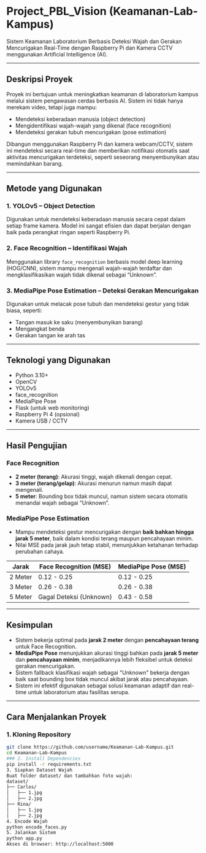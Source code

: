 # Project_PBL_Vision (Keamanan-Lab-Kampus)

Sistem Keamanan Laboratorium Berbasis Deteksi Wajah dan Gerakan Mencurigakan Real-Time dengan Raspberry Pi dan Kamera CCTV menggunakan Artificial Intelligence (AI).

---

## Deskripsi Proyek

Proyek ini bertujuan untuk meningkatkan keamanan di laboratorium kampus melalui sistem pengawasan cerdas berbasis AI. Sistem ini tidak hanya merekam video, tetapi juga mampu:

- Mendeteksi keberadaan manusia (object detection)
- Mengidentifikasi wajah-wajah yang dikenal (face recognition)
- Mendeteksi gerakan tubuh mencurigakan (pose estimation)

Dibangun menggunakan Raspberry Pi dan kamera webcam/CCTV, sistem ini mendeteksi secara real-time dan memberikan notifikasi otomatis saat aktivitas mencurigakan terdeteksi, seperti seseorang menyembunyikan atau memindahkan barang.

---

## Metode yang Digunakan

### 1. **YOLOv5 – Object Detection**
Digunakan untuk mendeteksi keberadaan manusia secara cepat dalam setiap frame kamera. Model ini sangat efisien dan dapat berjalan dengan baik pada perangkat ringan seperti Raspberry Pi.

### 2. **Face Recognition – Identifikasi Wajah**
Menggunakan library `face_recognition` berbasis model deep learning (HOG/CNN), sistem mampu mengenali wajah-wajah terdaftar dan mengklasifikasikan wajah tidak dikenal sebagai “Unknown”.

### 3. **MediaPipe Pose Estimation – Deteksi Gerakan Mencurigakan**
Digunakan untuk melacak pose tubuh dan mendeteksi gestur yang tidak biasa, seperti:
- Tangan masuk ke saku (menyembunyikan barang)
- Mengangkat benda
- Gerakan tangan ke arah tas

---

## Teknologi yang Digunakan

- Python 3.10+
- OpenCV
- YOLOv5
- face_recognition
- MediaPipe Pose
- Flask (untuk web monitoring)
- Raspberry Pi 4 (opsional)
- Kamera USB / CCTV

---

## Hasil Pengujian

### Face Recognition
- **2 meter (terang)**: Akurasi tinggi, wajah dikenali dengan cepat.
- **3 meter (terang/gelap)**: Akurasi menurun namun masih dapat mengenali.
- **5 meter**: Bounding box tidak muncul, namun sistem secara otomatis menandai wajah sebagai “Unknown”.

### MediaPipe Pose Estimation
- Mampu mendeteksi gestur mencurigakan dengan **baik bahkan hingga jarak 5 meter**, baik dalam kondisi terang maupun pencahayaan minim.
- Nilai MSE pada jarak jauh tetap stabil, menunjukkan ketahanan terhadap perubahan cahaya.

| Jarak       | Face Recognition (MSE) | MediaPipe Pose (MSE) |
|-------------|------------------------|------------------------|
| 2 Meter     | 0.12 - 0.25            | 0.12 - 0.25            |
| 3 Meter     | 0.26 - 0.38            | 0.26 - 0.38            |
| 5 Meter     | Gagal Deteksi (Unknown)| 0.43 - 0.58            |

---

## Kesimpulan

- Sistem bekerja optimal pada **jarak 2 meter** dengan **pencahayaan terang** untuk Face Recognition.
- **MediaPipe Pose** menunjukkan akurasi tinggi bahkan pada **jarak 5 meter** dan **pencahayaan minim**, menjadikannya lebih fleksibel untuk deteksi gerakan mencurigakan.
- Sistem fallback klasifikasi wajah sebagai "Unknown" bekerja dengan baik saat bounding box tidak muncul akibat jarak atau pencahayaan.
- Sistem ini efektif digunakan sebagai solusi keamanan adaptif dan real-time untuk laboratorium atau fasilitas serupa.

---

## Cara Menjalankan Proyek

### 1. Kloning Repository
```bash
git clone https://github.com/username/Keamanan-Lab-Kampus.git
cd Keamanan-Lab-Kampus
### 2. Install Dependencies
pip install -r requirements.txt
3. Siapkan Dataset Wajah
Buat folder dataset/ dan tambahkan foto wajah:
dataset/
├── Carlos/
│   ├── 1.jpg
│   ├── 2.jpg
├── Rina/
│   ├── 1.jpg
│   ├── 2.jpg
4. Encode Wajah
python encode_faces.py
5. Jalankan Sistem
python app.py
Akses di browser: http://localhost:5000

